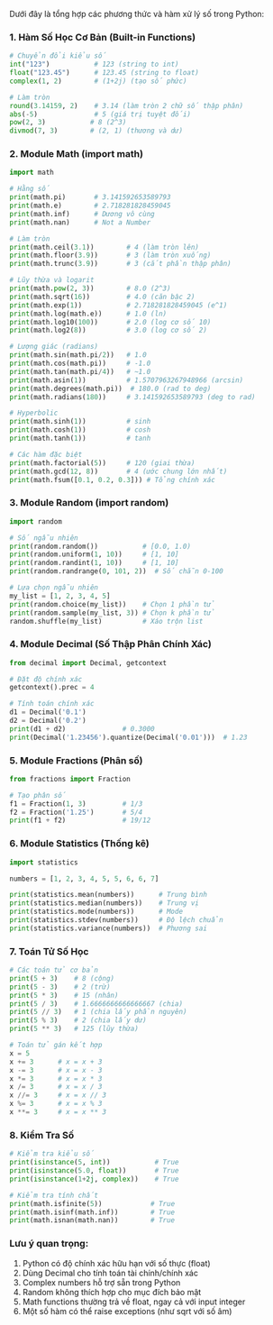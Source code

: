 Dưới đây là tổng hợp các phương thức và hàm xử lý số trong Python:

### 1. Hàm Số Học Cơ Bản (Built-in Functions)

```python
# Chuyển đổi kiểu số
int("123")           # 123 (string to int)
float("123.45")      # 123.45 (string to float)
complex(1, 2)        # (1+2j) (tạo số phức)

# Làm tròn
round(3.14159, 2)    # 3.14 (làm tròn 2 chữ số thập phân)
abs(-5)              # 5 (giá trị tuyệt đối)
pow(2, 3)           # 8 (2^3)
divmod(7, 3)        # (2, 1) (thương và dư)
```

### 2. Module Math (import math)

```python
import math

# Hằng số
print(math.pi)       # 3.141592653589793
print(math.e)        # 2.718281828459045
print(math.inf)      # Dương vô cùng
print(math.nan)      # Not a Number

# Làm tròn
print(math.ceil(3.1))        # 4 (làm tròn lên)
print(math.floor(3.9))       # 3 (làm tròn xuống)
print(math.trunc(3.9))       # 3 (cắt phần thập phân)

# Lũy thừa và logarit
print(math.pow(2, 3))        # 8.0 (2^3)
print(math.sqrt(16))         # 4.0 (căn bậc 2)
print(math.exp(1))           # 2.718281828459045 (e^1)
print(math.log(math.e))      # 1.0 (ln)
print(math.log10(100))       # 2.0 (log cơ số 10)
print(math.log2(8))          # 3.0 (log cơ số 2)

# Lượng giác (radians)
print(math.sin(math.pi/2))   # 1.0
print(math.cos(math.pi))     # -1.0
print(math.tan(math.pi/4))   # ~1.0
print(math.asin(1))          # 1.5707963267948966 (arcsin)
print(math.degrees(math.pi))  # 180.0 (rad to deg)
print(math.radians(180))     # 3.141592653589793 (deg to rad)

# Hyperbolic
print(math.sinh(1))          # sinh
print(math.cosh(1))          # cosh
print(math.tanh(1))          # tanh

# Các hàm đặc biệt
print(math.factorial(5))     # 120 (giai thừa)
print(math.gcd(12, 8))       # 4 (ước chung lớn nhất)
print(math.fsum([0.1, 0.2, 0.3])) # Tổng chính xác
```

### 3. Module Random (import random)

```python
import random

# Số ngẫu nhiên
print(random.random())           # [0.0, 1.0)
print(random.uniform(1, 10))     # [1, 10]
print(random.randint(1, 10))     # [1, 10]
print(random.randrange(0, 101, 2))  # Số chẵn 0-100

# Lựa chọn ngẫu nhiên
my_list = [1, 2, 3, 4, 5]
print(random.choice(my_list))    # Chọn 1 phần tử
print(random.sample(my_list, 3)) # Chọn k phần tử
random.shuffle(my_list)          # Xáo trộn list
```

### 4. Module Decimal (Số Thập Phân Chính Xác)

```python
from decimal import Decimal, getcontext

# Đặt độ chính xác
getcontext().prec = 4

# Tính toán chính xác
d1 = Decimal('0.1')
d2 = Decimal('0.2')
print(d1 + d2)              # 0.3000
print(Decimal('1.23456').quantize(Decimal('0.01')))  # 1.23
```

### 5. Module Fractions (Phân số)

```python
from fractions import Fraction

# Tạo phân số
f1 = Fraction(1, 3)         # 1/3
f2 = Fraction('1.25')       # 5/4
print(f1 + f2)              # 19/12
```

### 6. Module Statistics (Thống kê)

```python
import statistics

numbers = [1, 2, 3, 4, 5, 5, 6, 6, 7]

print(statistics.mean(numbers))      # Trung bình
print(statistics.median(numbers))    # Trung vị
print(statistics.mode(numbers))      # Mode
print(statistics.stdev(numbers))     # Độ lệch chuẩn
print(statistics.variance(numbers))  # Phương sai
```

### 7. Toán Tử Số Học

```python
# Các toán tử cơ bản
print(5 + 3)    # 8 (cộng)
print(5 - 3)    # 2 (trừ)
print(5 * 3)    # 15 (nhân)
print(5 / 3)    # 1.6666666666666667 (chia)
print(5 // 3)   # 1 (chia lấy phần nguyên)
print(5 % 3)    # 2 (chia lấy dư)
print(5 ** 3)   # 125 (lũy thừa)

# Toán tử gán kết hợp
x = 5
x += 3      # x = x + 3
x -= 3      # x = x - 3
x *= 3      # x = x * 3
x /= 3      # x = x / 3
x //= 3     # x = x // 3
x %= 3      # x = x % 3
x **= 3     # x = x ** 3
```

### 8. Kiểm Tra Số

```python
# Kiểm tra kiểu số
print(isinstance(5, int))           # True
print(isinstance(5.0, float))       # True
print(isinstance(1+2j, complex))    # True

# Kiểm tra tính chất
print(math.isfinite(5))            # True
print(math.isinf(math.inf))        # True
print(math.isnan(math.nan))        # True
```

### Lưu ý quan trọng:

1. Python có độ chính xác hữu hạn với số thực (float)
2. Dùng Decimal cho tính toán tài chính/chính xác
3. Complex numbers hỗ trợ sẵn trong Python
4. Random không thích hợp cho mục đích bảo mật
5. Math functions thường trả về float, ngay cả với input integer
6. Một số hàm có thể raise exceptions (như sqrt với số âm)
